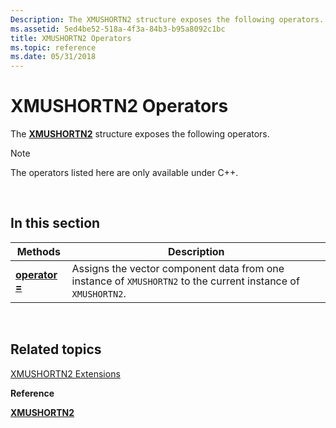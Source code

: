 ```yaml
---
Description: The XMUSHORTN2 structure exposes the following operators.
ms.assetid: 5ed4be52-518a-4f3a-84b3-b95a8092c1bc
title: XMUSHORTN2 Operators
ms.topic: reference
ms.date: 05/31/2018
---
```


# XMUSHORTN2 Operators

The [**XMUSHORTN2**](/windows/desktop/api/DirectXPackedVector/ns-directxpackedvector-xmushortn2) structure exposes the following operators.

> [!Note]  
> The operators listed here are only available under C++.

 

## In this section



| Methods                                                 | Description                                                                                                             |
|---------------------------------------------------------|-------------------------------------------------------------------------------------------------------------------------|
| [**operator =**](/windows/win32/api/directxpackedvector/nf-directxpackedvector-xmushortn2-operator-assign)<br/> | Assigns the vector component data from one instance of `XMUSHORTN2` to the current instance of `XMUSHORTN2`.<br/> |



 

## Related topics

<dl> <dt>

[XMUSHORTN2 Extensions](ovw-xmushortn2-extensions.md)
</dt> <dt>

**Reference**
</dt> <dt>

[**XMUSHORTN2**](/windows/desktop/api/DirectXPackedVector/ns-directxpackedvector-xmushortn2)
</dt> </dl>

 

 